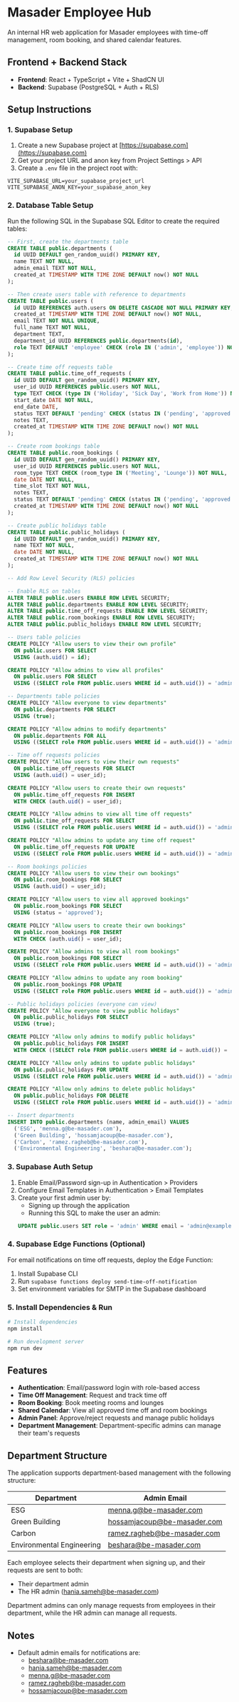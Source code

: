 # Masader Employee Hub

An internal HR web application for Masader employees with time-off management, room booking, and shared calendar features.

## Frontend + Backend Stack

- **Frontend**: React + TypeScript + Vite + ShadCN UI
- **Backend**: Supabase (PostgreSQL + Auth + RLS)

## Setup Instructions

### 1. Supabase Setup

1. Create a new Supabase project at [https://supabase.com](https://supabase.com)
2. Get your project URL and anon key from Project Settings > API
3. Create a `.env` file in the project root with:

```
VITE_SUPABASE_URL=your_supabase_project_url
VITE_SUPABASE_ANON_KEY=your_supabase_anon_key
```

### 2. Database Table Setup

Run the following SQL in the Supabase SQL Editor to create the required tables:

```sql
-- First, create the departments table
CREATE TABLE public.departments (
  id UUID DEFAULT gen_random_uuid() PRIMARY KEY,
  name TEXT NOT NULL,
  admin_email TEXT NOT NULL,
  created_at TIMESTAMP WITH TIME ZONE DEFAULT now() NOT NULL
);

-- Then create users table with reference to departments
CREATE TABLE public.users (
  id UUID REFERENCES auth.users ON DELETE CASCADE NOT NULL PRIMARY KEY,
  created_at TIMESTAMP WITH TIME ZONE DEFAULT now() NOT NULL,
  email TEXT NOT NULL UNIQUE,
  full_name TEXT NOT NULL,
  department TEXT,
  department_id UUID REFERENCES public.departments(id),
  role TEXT DEFAULT 'employee' CHECK (role IN ('admin', 'employee')) NOT NULL
);

-- Create time off requests table
CREATE TABLE public.time_off_requests (
  id UUID DEFAULT gen_random_uuid() PRIMARY KEY,
  user_id UUID REFERENCES public.users NOT NULL,
  type TEXT CHECK (type IN ('Holiday', 'Sick Day', 'Work from Home')) NOT NULL,
  start_date DATE NOT NULL,
  end_date DATE,
  status TEXT DEFAULT 'pending' CHECK (status IN ('pending', 'approved', 'rejected')) NOT NULL,
  notes TEXT,
  created_at TIMESTAMP WITH TIME ZONE DEFAULT now() NOT NULL
);

-- Create room bookings table
CREATE TABLE public.room_bookings (
  id UUID DEFAULT gen_random_uuid() PRIMARY KEY,
  user_id UUID REFERENCES public.users NOT NULL,
  room_type TEXT CHECK (room_type IN ('Meeting', 'Lounge')) NOT NULL,
  date DATE NOT NULL,
  time_slot TEXT NOT NULL,
  notes TEXT,
  status TEXT DEFAULT 'pending' CHECK (status IN ('pending', 'approved', 'rejected')) NOT NULL,
  created_at TIMESTAMP WITH TIME ZONE DEFAULT now() NOT NULL
);

-- Create public holidays table
CREATE TABLE public.public_holidays (
  id UUID DEFAULT gen_random_uuid() PRIMARY KEY,
  name TEXT NOT NULL,
  date DATE NOT NULL,
  created_at TIMESTAMP WITH TIME ZONE DEFAULT now() NOT NULL
);

-- Add Row Level Security (RLS) policies

-- Enable RLS on tables
ALTER TABLE public.users ENABLE ROW LEVEL SECURITY;
ALTER TABLE public.departments ENABLE ROW LEVEL SECURITY;
ALTER TABLE public.time_off_requests ENABLE ROW LEVEL SECURITY;
ALTER TABLE public.room_bookings ENABLE ROW LEVEL SECURITY;
ALTER TABLE public.public_holidays ENABLE ROW LEVEL SECURITY;

-- Users table policies
CREATE POLICY "Allow users to view their own profile"
  ON public.users FOR SELECT
  USING (auth.uid() = id);

CREATE POLICY "Allow admins to view all profiles"
  ON public.users FOR SELECT
  USING ((SELECT role FROM public.users WHERE id = auth.uid()) = 'admin');

-- Departments table policies
CREATE POLICY "Allow everyone to view departments"
  ON public.departments FOR SELECT
  USING (true);

CREATE POLICY "Allow admins to modify departments"
  ON public.departments FOR ALL
  USING ((SELECT role FROM public.users WHERE id = auth.uid()) = 'admin');

-- Time off requests policies
CREATE POLICY "Allow users to view their own requests"
  ON public.time_off_requests FOR SELECT
  USING (auth.uid() = user_id);

CREATE POLICY "Allow users to create their own requests"
  ON public.time_off_requests FOR INSERT
  WITH CHECK (auth.uid() = user_id);

CREATE POLICY "Allow admins to view all time off requests"
  ON public.time_off_requests FOR SELECT
  USING ((SELECT role FROM public.users WHERE id = auth.uid()) = 'admin');

CREATE POLICY "Allow admins to update any time off request"
  ON public.time_off_requests FOR UPDATE
  USING ((SELECT role FROM public.users WHERE id = auth.uid()) = 'admin');

-- Room bookings policies
CREATE POLICY "Allow users to view their own bookings"
  ON public.room_bookings FOR SELECT
  USING (auth.uid() = user_id);

CREATE POLICY "Allow users to view all approved bookings"
  ON public.room_bookings FOR SELECT
  USING (status = 'approved');

CREATE POLICY "Allow users to create their own bookings"
  ON public.room_bookings FOR INSERT
  WITH CHECK (auth.uid() = user_id);

CREATE POLICY "Allow admins to view all room bookings"
  ON public.room_bookings FOR SELECT
  USING ((SELECT role FROM public.users WHERE id = auth.uid()) = 'admin');

CREATE POLICY "Allow admins to update any room booking"
  ON public.room_bookings FOR UPDATE
  USING ((SELECT role FROM public.users WHERE id = auth.uid()) = 'admin');

-- Public holidays policies (everyone can view)
CREATE POLICY "Allow everyone to view public holidays"
  ON public.public_holidays FOR SELECT
  USING (true);

CREATE POLICY "Allow only admins to modify public holidays"
  ON public.public_holidays FOR INSERT
  WITH CHECK ((SELECT role FROM public.users WHERE id = auth.uid()) = 'admin');

CREATE POLICY "Allow only admins to update public holidays"
  ON public.public_holidays FOR UPDATE
  USING ((SELECT role FROM public.users WHERE id = auth.uid()) = 'admin');

CREATE POLICY "Allow only admins to delete public holidays"
  ON public.public_holidays FOR DELETE
  USING ((SELECT role FROM public.users WHERE id = auth.uid()) = 'admin');

-- Insert departments
INSERT INTO public.departments (name, admin_email) VALUES 
  ('ESG', 'menna.g@be-masader.com'),
  ('Green Building', 'hossamjacoup@be-masader.com'),
  ('Carbon', 'ramez.ragheb@be-masader.com'),
  ('Environmental Engineering', 'beshara@be-masader.com');
```

### 3. Supabase Auth Setup

1. Enable Email/Password sign-up in Authentication > Providers
2. Configure Email Templates in Authentication > Email Templates
3. Create your first admin user by:
   - Signing up through the application
   - Running this SQL to make the user an admin:
   ```sql
   UPDATE public.users SET role = 'admin' WHERE email = 'admin@example.com';
   ```

### 4. Supabase Edge Functions (Optional)

For email notifications on time off requests, deploy the Edge Function:

1. Install Supabase CLI
2. Run `supabase functions deploy send-time-off-notification`
3. Set environment variables for SMTP in the Supabase dashboard

### 5. Install Dependencies & Run

```bash
# Install dependencies
npm install

# Run development server
npm run dev
```

## Features

- **Authentication**: Email/password login with role-based access
- **Time Off Management**: Request and track time off
- **Room Booking**: Book meeting rooms and lounges
- **Shared Calendar**: View all approved time off and room bookings
- **Admin Panel**: Approve/reject requests and manage public holidays
- **Department Management**: Department-specific admins can manage their team's requests

## Department Structure

The application supports department-based management with the following structure:

| Department | Admin Email |
|------------|-------------|
| ESG | menna.g@be-masader.com |
| Green Building | hossamjacoup@be-masader.com |
| Carbon | ramez.ragheb@be-masader.com | 
| Environmental Engineering | beshara@be-masader.com |

Each employee selects their department when signing up, and their requests are sent to both:
- Their department admin
- The HR admin (hania.sameh@be-masader.com)

Department admins can only manage requests from employees in their department, while the HR admin can manage all requests.

## Notes

- Default admin emails for notifications are:
  - beshara@be-masader.com
  - hania.sameh@be-masader.com
  - menna.g@be-masader.com
  - ramez.ragheb@be-masader.com
  - hossamjacoup@be-masader.com